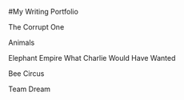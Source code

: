 #My Writing Portfolio

The Corrupt One

Animals

Elephant Empire 
What Charlie Would Have Wanted

Bee Circus



Team Dream